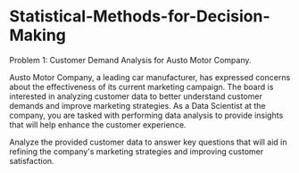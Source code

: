 # Statistical-Methods-for-Decision-Making

Problem 1: Customer Demand Analysis for Austo Motor Company.

Austo Motor Company, a leading car manufacturer, has expressed concerns about the effectiveness of its current marketing campaign. The board is interested in analyzing customer data to better understand customer demands and improve marketing strategies. As a Data Scientist at the company, you are tasked with performing data analysis to provide insights that will help enhance the customer experience.

Analyze the provided customer data to answer key questions that will aid in refining the company's marketing strategies and improving customer satisfaction.
